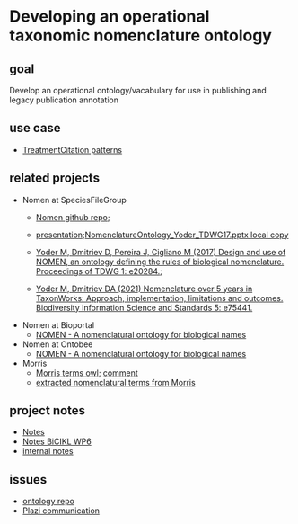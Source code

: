 # Developing an operational taxonomic nomenclature ontology
## goal
Develop an operational ontology/vacabulary for use in publishing and legacy publication annotation
## use case
* [TreatmentCitation patterns](https://docs.google.com/document/d/1JoTUJyxOV1DtcPkfB2w94tdGsSDHdPLCDn676ZJRltw/edit#heading=h.kl2l8bok8hgg)
  
## related projects
* Nomen at SpeciesFileGroup
   * [Nomen github repo](https://github.com/SpeciesFileGroup/nomen);
   * [presentation](https://github.com/SpeciesFileGroup/nomen/raw/master/docs/presentations/Ballroom_A_Tuesday_1445_Yoder_TDWG17.pptx);[NomenclatureOntology_Yoder_TDWG17.pptx local copy](https://github.com/plazi/ontologies/files/11830297/NomenclatureOntology_Yoder_TDWG17.pptx)

   *  [Yoder M, Dmitriev D, Pereira J, Cigliano M (2017) Design and use of NOMEN, an ontology defining the rules of biological nomenclature. Proceedings of TDWG 1: e20284.](https://doi.org/10.3897/tdwgproceedings.1.20284);
   *  [Yoder M, Dmitriev DA (2021) Nomenclature over 5 years in TaxonWorks: Approach, implementation, limitations and outcomes. Biodiversity Information Science and Standards 5: e75441.](https://doi.org/10.3897/biss.5.75441)
* Nomen at Bioportal
   * [NOMEN - A nomenclatural ontology for biological names](https://bioportal.bioontology.org/ontologies/NOMEN/?p=summary)
* Nomen at Ontobee
   * [NOMEN - A nomenclatural ontology for biological names](https://ontobee.org/ontology/NOMEN)
* Morris
   * [Morris terms owl](https://github.com/plazi/ontologies/blob/master/ontologies/taxonomic_nomenclatural_status_terms.owl); [comment](https://github.com/plazi/ontologies/issues/36#issue-1745958327)
   * [extracted nomenclatural terms from Morris](https://docs.google.com/spreadsheets/d/17UsLQ1iIrr5O2EicC_RtgVKLTF9y1eofp5FO-ARvdwM/edit#gid=476777259)
## project notes
* [Notes](https://docs.google.com/document/d/1p6R-z8Xiy4styq4hnZrhi_NdzKLCGx0GeZqgkhXXs_g/edit#heading=h.4uhanv554d45)
* [Notes BiCIKL WP6](https://docs.google.com/document/d/1VR54ecDppm8LcVr-eaER3nFdfsTE-uGNYPSW3Vkt_6s/edit#heading=h.4583k77farjq)
* [internal notes](https://github.com/plazi/Plazi-Communications/issues/1270)
## issues
* [ontology repo](https://github.com/plazi/ontologies/issues?q=is%3Aissue+is%3Aopen+label%3Aontology)
* [Plazi communication](https://github.com/plazi/Plazi-Communications/issues?q=is%3Aissue+is%3Aopen+ontology+label%3Aontology)
